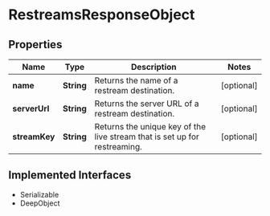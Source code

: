 

# RestreamsResponseObject

## Properties

Name | Type | Description | Notes
------------ | ------------- | ------------- | -------------
**name** | **String** | Returns the name of a restream destination. |  [optional]
**serverUrl** | **String** | Returns the server URL of a restream destination. |  [optional]
**streamKey** | **String** | Returns the unique key of the live stream that is set up for restreaming. |  [optional]


## Implemented Interfaces

* Serializable
* DeepObject


